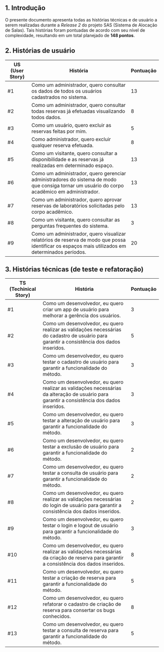 ## 1. Introdução
O presente documento apresenta todas as histórias técnicas e de usuário a serem realizadas durante a _Release 2_ do projeto SAS (Sistema de Alocação de Salas). Tais histórias foram pontuadas de acordo com seu nível de complexidade, resultando em um total planejado de **148 pontos**.

## 2. Histórias de usuário

|US (User Story) | História | Pontuação |
|----------------|----------|-----------|
| #1 | Como um administrador, quero consultar os dados de todos os usuários cadastrados no sistema. | 13 | 
| #2 | Como um administrador, quero consultar todas reservas já efetuadas visualizando todos dados. | 8 |
| #3 | Como um usuário, quero excluir as reservas feitas por mim. | 5 | 
| #4 | Como administrador, quero excluir qualquer reserva efetuada. | 8 |
| #5 | Como um visitante, quero consultar a disponibilidade e as reservas já realizadas em determinado espaço. | 13 |
| #6 | Como um administrador, quero gerenciar administradores do sistema de modo que consiga tornar um usuário do corpo acadêmico em administrador. | 13 |
| #7 | Como um administrador, quero aprovar reservas de laboratórios solicitadas pelo corpo acadêmico. | 13 |
| #8 | Como um visitante, quero consultar as perguntas frequentes do sistema. | 3 |
| #9 | Como um administrador, quero visualizar relatórios de reserva de modo que possa identificar os espaços mais utilizados em determinados períodos. | 20 |

## 3. Histórias técnicas (de teste e refatoração)

|TS (Techinical Story) | História | Pontuação |
|----------------|----------|-----------|
| #1 | Como um desenvolvedor, eu quero criar um app de usuário para melhorar a gerência dos usuários. | 3  |
| #2 | Como um desenvolvedor, eu quero realizar as validações necessárias do cadastro de usuário para garantir a consistência dos dados inseridos. | 5  |
| #3 | Como um desenvolvedor, eu quero testar o cadastro de usuário para garantir a funcionalidade do método.| 3 |
| #4 | Como um desenvolvedor, eu quero realizar as validações necessárias da alteração de usuário para garantir a consistência dos dados inseridos. | 3 |
| #5 | Como um desenvolvedor, eu quero testar a alteração de usuário para garantir a funcionalidade do método. | 3 |
| #6 | Como um desenvolvedor, eu quero testar a exclusão de usuário para garantir a funcionalidade do método. | 2 |
| #7 | Como um desenvolvedor, eu quero testar a consulta de usuário para garantir a funcionalidade do método. | 2 |
| #8 | Como um desenvolvedor, eu quero realizar as validações necessárias do login de usuário para garantir a consistência dos dados inseridos. | 2 |
| #9 | Como um desenvolvedor, eu quero testar o login e logout de usuário para garantir a funcionalidade do método. | 3 |
| #10 | Como um desenvolvedor, eu quero realizar as validações necessárias da criação de reserva para garantir a consistência dos dados inseridos. | 8 |
| #11 | Como um desenvolvedor, eu quero testar a criação de reserva para garantir a funcionalidade do método. | 5 | 
| #12 | Como um desenvolvedor, eu quero refatorar o cadastro de criação de reserva para consertar os bugs conhecidos. | 8 |
| #13 | Como um desenvolvedor, eu quero testar a consulta de reserva para garantir a funcionalidade do método. | 5 |